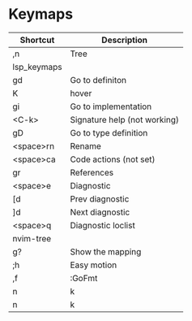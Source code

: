 # Keymaps

| Shortcut      | Description                    |
| ------------- | ------------------------------ |
| ,n            | Tree                           |
| lsp_keymaps   |                                |
| gd            | Go to definiton                |
| K             | hover                          |
| gi            | Go to implementation           |
| \<C-k\>       | Signature help (not working)   |
| gD            | Go to type definition          |
| \<space\>rn   | Rename                         |
| \<space\>ca   | Code actions (not set)         |
| gr            | References                     |
| \<space\>e    | Diagnostic                     |
| [d            | Prev diagnostic                |
| ]d            | Next diagnostic                |
| \<space\>q    | Diagnostic loclist             |
| nvim-tree     |                                |
| g?            | Show the mapping               |
| ;h            | Easy motion                    |
| ,f            | :GoFmt                         |
| n             | k                              |
| n             | k                              |
